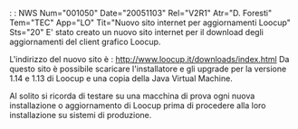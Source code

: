  :  : NWS Num="001050" Date="20051103" Rel="V2R1" Atr="D. Foresti" Tem="TEC" App="LO" Tit="Nuovo sito internet per aggiornamenti Loocup" Sts="20"
E' stato creato un nuovo sito internet per il download degli aggiornamenti del client grafico Loocup.

L'indirizzo del nuovo sito è : 
<A href="http://www.loocup.it/downloads/index.html">http://www.loocup.it/downloads/index.html</A> 
Da questo sito è possibile scaricare l'installatore e gli upgrade per la versione 1.14 e 1.13 di Loocup e una copia della Java Virtual Machine.

Al solito si ricorda di testare su una macchina di prova ogni nuova installazione o aggiornamento di Loocup prima di procedere alla loro installazione su sistemi di produzione.
